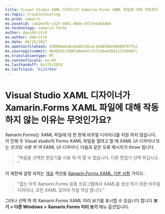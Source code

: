 ```yaml
---
title: Visual Studio XAML 디자이너가 Xamarin.Forms XAML 파일에 대해 작동하지 않는 이유는 무엇인가요?
ms.topic: troubleshooting
ms.prod: xamarin
ms.assetid: cab2eefb-c52f-4d81-866e-8f1feabbdd64
ms.technology: xamarin-forms
author: davidbritch
ms.author: dabritch
ms.date: 04/25/2017
ms.openlocfilehash: 43088beba6c6a86330cac164856be98d88f07fe2
ms.sourcegitcommit: 4b402d1c508fa84e4fc3171a6e43b811323948fc
ms.translationtype: MT
ms.contentlocale: ko-KR
ms.lasthandoff: 04/23/2019
ms.locfileid: "61247804"
---
```

# <a name="why-doesnt-the-visual-studio-xaml-designer-work-for-xamarinforms-xaml-files"></a>Visual Studio XAML 디자이너가 Xamarin.Forms XAML 파일에 대해 작동하지 않는 이유는 무엇인가요?

Xamarin.Forms는 XAML 파일에 대 한 현재 비주얼 디자이너를 지원 하지 않습니다. 이 인해 두 Visual studio의 Forms XAML 파일을 열려고 할 때 *XAML UI 디자이너* 또는 *인코딩 사용 하 여 XAML UI 디자이너*, 다음과 같은 오류 메시지가 throw 됩니다.

> "파일을 선택한 편집기를 사용 하 여 열 수 없습니다. 다른 편집기 선택 하십시오. "

이 제한에 설명 되어는 [개요](~/xamarin-forms/xaml/xaml-basics/index.md#Overview) 섹션을 [Xamarin.Forms XAML 기본 사항](~/xamarin-forms/xaml/xaml-basics/index.md) 가이드:

> "없는 아직 Xamarin.Forms 응용 프로그램에서 XAML을 생성 하기 위한 비주얼 디자이너, 모든 XAML 있어야 직접 작성 합니다."

그러나 선택 하 여 Xamarin.Forms XAML 미리 보기를 표시할 수 있습니다 합니다 **보기 > 다른 Windows > Xamarin.Forms 미리 보기** 메뉴 옵션입니다.
